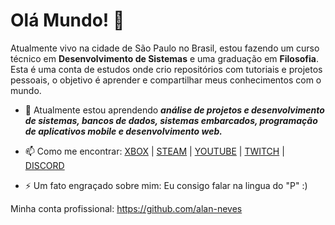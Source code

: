 # Olá Mundo! 👋

Atualmente vivo na cidade de São Paulo no Brasil, estou fazendo um curso técnico em **Desenvolvimento de Sistemas** e uma graduação em **Filosofia**. Esta é uma conta de estudos onde crio repositórios com tutoriais e projetos pessoais, o objetivo é aprender e compartilhar meus conhecimentos com o mundo.

- 🌱 Atualmente estou aprendendo ***análise de projetos e desenvolvimento de sistemas, bancos de dados, sistemas embarcados, programação de aplicativos mobile e desenvolvimento web.***

- 📫 Como me encontrar: [XBOX](https://www.xbox.com/pt-BR/play/user/Corry2571618) | [STEAM](https://steamcommunity.com/id/corry257) | [YOUTUBE](https://www.youtube.com/corry257) | [TWITCH](https://www.twitch.tv/corry257) | [DISCORD](https://discord.gg/eG7ZbPb4Rr)
  
- ⚡ Um fato engraçado sobre mim: Eu consigo falar na lingua do "P" :)

Minha conta profissional: https://github.com/alan-neves
